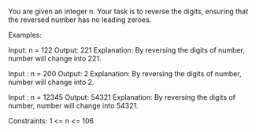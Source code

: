 You are given an integer n. Your task is to reverse the digits, ensuring that the reversed number has no leading zeroes.

Examples:

Input: n = 122
Output: 221
Explanation: By reversing the digits of number, number will change into 221.

Input : n = 200
Output: 2
Explanation: By reversing the digits of number, number will change into 2.

Input : n = 12345 
Output: 54321
Explanation: By reversing the digits of number, number will change into 54321.

Constraints:
1 <= n <= 106
